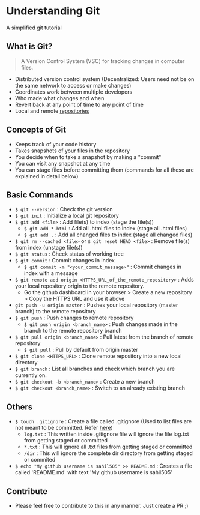 # Understanding Git

A simplified git tutorial

## What is Git?

> A Version Control System (VSC) for tracking changes in computer files.

- Distributed version control system (Decentralized: Users need not be on the same network to access or make changes)
- Coordinates work between multiple developers
- Who made what changes and when
- Revert back at any point of time to any point of time
- Local and remote [repositories](https://www.google.com/search?q=repository+meaning&oq=repository+&aqs=chrome.2.69i57j0l2j69i60j69i61l2.3466j0j1&sourceid=chrome&ie=UTF-8)

## Concepts of Git

- Keeps track of your code history
- Takes snapshots of your files in the repository
- You decide when to take a snapshot by making a "commit"
- You can visit any snapshot at any time
- You can stage files before committing them (commands for all these are explained in detail below)

## Basic Commands

- `$ git --version` : Check the git version
- `$ git init` : Initialize a local git repository
- `$ git add <file>` : Add file(s) to index (stage the file(s))
  - `$ git add *.html` : Add all .html files to index (stage all .html files)
  - `$ git add .` : Add all changed files to index (stage all changed files)
- `$ git rm --cached <file>` or `$ git reset HEAD <file>` : Remove file(s) from index (unstage file(s))
- `$ git status` : Check status of working tree
- `$ git commit` : Commit changes in index
  - `$ git commit -m "<your_commit_message>"` : Commit changes in index with a message
- `$ git remote add origin <HTTPS_URL_of_the_remote_repository>` : Adds your local repository origin to the remote repository.
  - Go the github dashboard in your browser > Create a new repository > Copy the HTTPS URL and use it above
- `git push -u origin master` : Pushes your local repository (master branch) to the remote repository
- `$ git push` : Push changes to remote repository
  - `$ git push origin <branch_name>` : Push changes made in the branch to the remote repository branch
- `$ git pull origin <branch_name>` : Pull latest from the branch of remote repository
  - `$ git pull` : Pull by default from origin master
- `$ git clone <HTTPS_URL>` : Clone remote repository into a new local directory
- `$ git branch` : List all branches and check which branch you are currently on.
- `$ git checkout -b <branch_name>` : Create a new branch
- `$ git checkout <branch_name>` : Switch to an already existing branch

## Others

- `$ touch .gitignore` : Create a file called .gitignore (Used to list files are not meant to be committed. Refer [here](https://github.com/sahil505/understanding_git/blob/master/.gitignore))
  - `log.txt` : This written inside .gitignore file will ignore the file log.txt from getting staged or committed
  - `*.txt` : This will ignore all .txt files from getting staged or committed
  - `/dir` : This will ignore the complete dir directory from getting staged or commited
- `$ echo "My github username is sahil505" >> README.md` : Creates a file called 'README.md' with text 'My github username is sahil505'

## Contribute

- Please feel free to contribute to this in any manner. Just create a PR ;)
